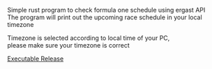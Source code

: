 Simple rust program to check formula one schedule using ergast API\
The program will print out the upcoming race schedule in your local timezone

Timezone is selected according to local time of your PC,\
please make sure your timezone is correct

[Executable Release](https://github.com/DreamsOneiro/f1s/releases/tag/v0.1.2)
